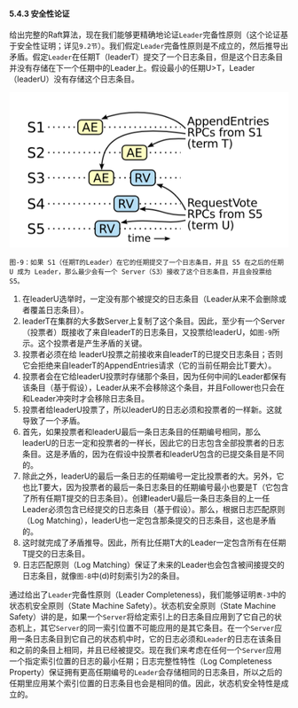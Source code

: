 #### 5.4.3 安全性论证

给出完整的Raft算法，现在我们能够更精确地论证`Leader`完备性原则（这个论证基于安全性证明；详见`9.2节`）。我们假定`Leader`完备性原则是不成立的，然后推导出矛盾。假定`Leader`在任期T（leaderT）提交了一个日志条目，但是这个日志条目并没有存储在下一个任期中的Leader上。假设最小的任期U&gt;T，Leader（leaderU）没有存储这个日志条目。

![](/assets/Figure-9-Leader-eltection.png)

`图-9：如果 S1（任期T的Leader）在它的任期提交了一个日志条目，并且 S5 在之后的任期 U 成为 Leader，那么最少会有一个 Server（S3）接收了这个日志条目，并且会投票给 S5。`

1. 在leaderU选举时，一定没有那个被提交的日志条目（Leader从来不会删除或者覆盖日志条目）。
2. leaderT在集群的大多数Server上复制了这个条目。因此，至少有一个Server（投票者）既接收了来自leaderT的日志条目，又投票给leaderU，如`图-9`所示。这个投票者是产生矛盾的关键。
3. 投票者必须在给 leaderU投票之前接收来自leaderT的已提交日志条目；否则它会拒绝来自leaderT的AppendEntries请求（它的当前任期会比T要大）。
4. 投票者会在它给leaderU投票时存储那个条目，因为任何中间的Leader都保有该条目（基于假设），Leader从来不会移除这个条目，并且Follower也只会在和Leader冲突时才会移除日志条目。
5. 投票者给leaderU投票了，所以leaderU的日志必须和投票者的一样新。这就导致了一个矛盾。
6. 首先，如果投票者和leaderU最后一条日志条目的任期编号相同，那么leaderU的日志一定和投票者的一样长，因此它的日志包含全部投票者的日志条目。这是矛盾的，因为在假设中投票者和leaderU包含的已提交条目是不同的。
7. 除此之外，leaderU的最后一条日志的任期编号一定比投票者的大。另外，它也比T要大，因为投票者的最后一条日志条目的任期编号最小也要是T（它包含了所有任期T提交的日志条目）。创建leaderU最后一条日志条目的上一任Leader必须包含已经提交的日志条目（基于假设）。那么，根据日志匹配原则（Log Matching），leaderU也一定包含那条提交的日志条目，这也是矛盾的。
8. 这时就完成了矛盾推导。因此，所有比任期T大的Leader一定包含所有在任期T提交的日志条目。
9. 日志匹配原则（Log Matching）保证了未来的Leader也会包含被间接提交的日志条目，就像`图-8`中\(d\)时刻索引为2的条目。

通过给出了`Leader`完备性原则（Leader Completeness\)，我们能够证明`表-3`中的状态机安全原则（State Machine Safety）。状态机安全原则（State Machine Safety）讲的是，如果一个`Server`将给定索引上的日志条目应用到了它自己的状态机上，其它`Server`的同一索引位置不可能应用的是其它条目。在一个`Server`应用一条日志条目到它自己的状态机中时，它的日志必须和`Leader`的日志在该条目和之前的条目上相同，并且已经被提交。现在我们来考虑在任何一个`Server`应用一个指定索引位置的日志的最小任期；日志完整性特性（Log Completeness Property）保证拥有更高任期编号的`Leader`会存储相同的日志条目，所以之后的任期里应用某个索引位置的日志条目也会是相同的值。因此，状态机安全特性是成立的。


